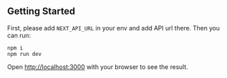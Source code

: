 ## Getting Started

First, please add `NEXT_API_URL` in your env and add API url there. Then you can run:

```
npm i
npm run dev
```

Open [http://localhost:3000](http://localhost:3000) with your browser to see the result.
